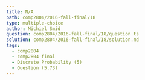 ```yaml
---
title: N/A
path: comp2804/2016-fall-final/18
type: multiple-choice
author: Michiel Smid
question: comp2804/2016-fall-final/18/question.ts
solution: comp2804/2016-fall-final/18/solution.md
tags:
  - comp2804
  - comp2804-final
  - Discrete Probability (5)
  - Question (5.73)
---
```


